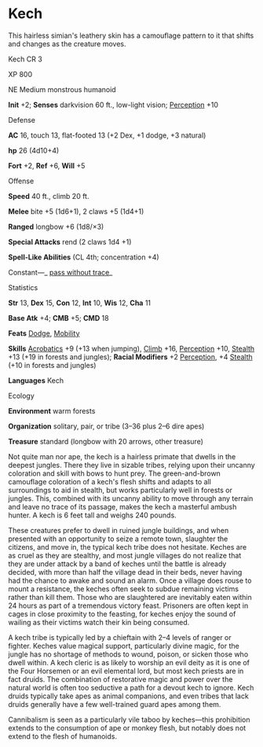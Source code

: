 # Kech

This hairless simian's leathery skin has a camouflage pattern to it that shifts and changes as the creature moves.

Kech CR 3

XP 800

NE Medium monstrous humanoid

**Init** +2; **Senses** darkvision 60 ft., low-light vision; [Perception](skills/perception.md#_perception) +10

Defense

**AC** 16, touch 13, flat-footed 13 (+2 Dex, +1 dodge, +3 natural)

**hp** 26 (4d10+4)

**Fort** +2, **Ref** +6, **Will** +5

Offense

**Speed** 40 ft., climb 20 ft.

**Melee** bite +5 (1d6+1), 2 claws +5 (1d4+1)

**Ranged** longbow +6 (1d8/×3)

**Special Attacks** rend (2 claws 1d4 +1)

**Spell-Like Abilities** (CL 4th; concentration +4)

Constant—_ [pass without trace](spells/passWithoutTrace.md#_pass-without-trace)_

Statistics

**Str** 13, **Dex** 15, **Con** 12, **Int** 10, **Wis** 12, **Cha** 11

**Base Atk** +4; **CMB** +5; **CMD** 18

**Feats** [Dodge](feats.md#_dodge), [Mobility](feats.md#_mobility)

**Skills** [Acrobatics](skills/acrobatics.md#_acrobatics) +9 (+13 when jumping), [Climb](skills/climb.md#_climb) +16, [Perception](skills/perception.md#_perception) +10, [Stealth](skills/stealth.md#_stealth) +13 (+19 in forests and jungles); **Racial Modifiers** +2 [Perception](skills/perception.md#_perception), +4 [Stealth](skills/stealth.md#_stealth) (+10 in forests and jungles)

**Languages** Kech

Ecology

**Environment** warm forests

**Organization** solitary, pair, or tribe (3–36 plus 2–6 dire apes)

**Treasure** standard (longbow with 20 arrows, other treasure)

Not quite man nor ape, the kech is a hairless primate that dwells in the deepest jungles. There they live in sizable tribes, relying upon their uncanny coloration and skill with bows to hunt prey. The green-and-brown camouflage coloration of a kech's flesh shifts and adapts to all surroundings to aid in stealth, but works particularly well in forests or jungles. This, combined with its uncanny ability to move through any terrain and leave no trace of its passage, makes the kech a masterful ambush hunter. A kech is 6 feet tall and weighs 240 pounds.

These creatures prefer to dwell in ruined jungle buildings, and when presented with an opportunity to seize a remote town, slaughter the citizens, and move in, the typical kech tribe does not hesitate. Keches are as cruel as they are stealthy, and most jungle villages do not realize that they are under attack by a band of keches until the battle is already decided, with more than half the village dead in their beds, never having had the chance to awake and sound an alarm. Once a village does rouse to mount a resistance, the keches often seek to subdue remaining victims rather than kill them. Those who are slaughtered are inevitably eaten within 24 hours as part of a tremendous victory feast. Prisoners are often kept in cages in close proximity to the feasting, for keches enjoy the sound of wailing as their victims watch their kin being consumed.

A kech tribe is typically led by a chieftain with 2–4 levels of ranger or fighter. Keches value magical support, particularly divine magic, for the jungle has no shortage of methods to wound, poison, or sicken those who dwell within. A kech cleric is as likely to worship an evil deity as it is one of the Four Horsemen or an evil elemental lord, but most kech priests are in fact druids. The combination of restorative magic and power over the natural world is often too seductive a path for a devout kech to ignore. Kech druids typically take apes as animal companions, and even tribes that lack druids generally have a few well-trained guard apes among them.

Cannibalism is seen as a particularly vile taboo by keches—this prohibition extends to the consumption of ape or monkey flesh, but notably does not extend to the flesh of humanoids.

